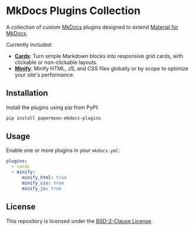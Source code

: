 # MkDocs Plugins Collection

A collection of custom [MkDocs](https://www.mkdocs.org/) plugins designed to extend [Material for MkDocs](https://squidfunk.github.io/mkdocs-material/).

Currently included:

- **[Cards](https://github.com/papermoonio/mkdocs-plugins/blob/main/docs/cards.md)**: Turn simple Markdown blocks into responsive grid cards, with clickable or non-clickable layouts.
- **[Minify](https://github.com/papermoonio/mkdocs-plugins/blob/main/docs/minify.md)**: Minify HTML, JS, and CSS files globally or by scope to optimize your site's performance.

## Installation

Install the plugins using pip from PyPI:

```bash
pip install papermoon-mkdocs-plugins
```

## Usage

Enable one or more plugins in your `mkdocs.yml`:

```yaml
plugins:
  - cards
  - minify:
      minify_html: true
      minify_css: true
      minify_js: true
```
## License

This repository is licensed under the [BSD-2-Clause License](LICENSE).
